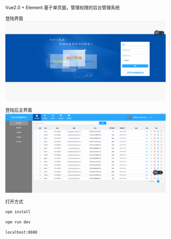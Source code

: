 Vue2.0 + Element 基于单页面，管理权限的后台管理系统


登陆界面
![登陆页面](/app/index/imgs/2.png "登陆页面")


登陆后主界面
![主图片](/app/index/imgs/1.png "登陆后主页面")

打开方式

	npm install
	
	npm run dev
	
	localhost:8888
